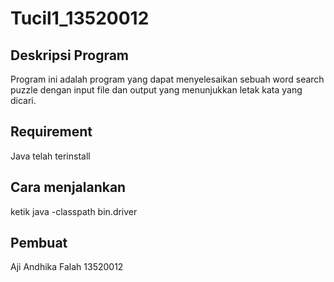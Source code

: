 # Tucil1_13520012
## Deskripsi Program
Program ini adalah program yang dapat menyelesaikan sebuah word search puzzle dengan input file dan output yang menunjukkan letak kata yang dicari.

## Requirement
Java telah terinstall

## Cara menjalankan
ketik 
java -classpath <lokasi clone repository> bin.driver
  
## Pembuat
Aji Andhika Falah   13520012
